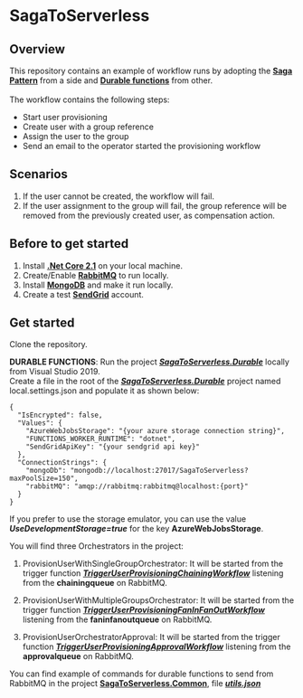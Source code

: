 # SagaToServerless

## Overview

This repository contains an example of workflow runs by adopting the [**Saga Pattern**](https://github.com/pregoli/SagaToServerless/tree/master/SagaToServerless.SagaPattern) from a side and [**Durable functions**](https://github.com/pregoli/SagaToServerless/tree/master/SagaToServerless) from other.
</br></br>The workflow contains the following steps:
- Start user provisioning
- Create user with a group reference
- Assign the user to the group
- Send an email to the operator started the provisioning workflow

## Scenarios
 1. If the user cannot be created, the workflow will fail.
 2. If the user assignment to the group will fail, the group reference will be removed from the previously created user, as compensation action.

## Before to get started
1. Install [**.Net Core 2.1**](https://dotnet.microsoft.com/download/dotnet-core/2.1) on your local machine.
1. Create/Enable [**RabbitMQ**](https://www.rabbitmq.com/download.html) to run locally.
2. Install [**MongoDB**](https://docs.mongodb.com/manual/installation/) and make it run locally.
3. Create a test [**SendGrid**](https://sendgrid.com/) account.

## Get started
Clone the repository.

**DURABLE FUNCTIONS**: Run the project [***SagaToServerless.Durable***](https://github.com/pregoli/SagaToServerless/tree/master/SagaToServerless) locally from Visual Studio 2019.</br>
Create a file in the root of the [***SagaToServerless.Durable***](https://github.com/pregoli/SagaToServerless/tree/master/SagaToServerless) project named local.settings.json and populate it as shown below:
```
{
  "IsEncrypted": false,
  "Values": {
    "AzureWebJobsStorage": "{your azure storage connection string}",
    "FUNCTIONS_WORKER_RUNTIME": "dotnet",
    "SendGridApiKey": "{your sendgrid api key}"
  },
  "ConnectionStrings": {
    "mongoDb": "mongodb://localhost:27017/SagaToServerless?maxPoolSize=150",
    "rabbitMQ": "amqp://rabbitmq:rabbitmq@localhost:{port}"
  }
}
```

If you prefer to use the storage emulator, you can use the value ***UseDevelopmentStorage=true*** for the key **AzureWebJobsStorage**.

You will find three Orchestrators in the project:

1. ProvisionUserWithSingleGroupOrchestrator: It will be started from the trigger function [***TriggerUserProvisioningChainingWorkflow***](https://github.com/pregoli/SagaToServerless/blob/master/SagaToServerless/Triggers/NewUserProvisioningTrigger.cs) listening from the **chainingqueue** on RabbitMQ.

2. ProvisionUserWithMultipleGroupsOrchestrator: It will be started from the trigger function [***TriggerUserProvisioningFanInFanOutWorkflow***](https://github.com/pregoli/SagaToServerless/blob/master/SagaToServerless/Triggers/NewUserProvisioningTrigger.cs) listening from the **faninfanoutqueue** on RabbitMQ.

3. ProvisionUserOrchestratorApproval: It will be started from the trigger function [***TriggerUserProvisioningApprovalWorkflow***](https://github.com/pregoli/SagaToServerless/blob/master/SagaToServerless/Triggers/NewUserProvisioningTrigger.cs) listening from the **approvalqueue** on RabbitMQ.

You can find example of commands for durable functions to send from RabbitMQ in the project [**SagaToServerless.Common**](https://github.com/pregoli/SagaToServerless/tree/master/SagaToServerless.Common), file [***utils.json***](https://github.com/pregoli/SagaToServerless/blob/master/SagaToServerless.Common/utils.json)
